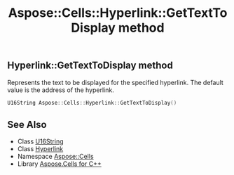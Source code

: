 ﻿---
title: Aspose::Cells::Hyperlink::GetTextToDisplay method
linktitle: GetTextToDisplay
second_title: Aspose.Cells for C++ API Reference
description: 'Aspose::Cells::Hyperlink::GetTextToDisplay method. Represents the text to be displayed for the specified hyperlink. The default value is the address of the hyperlink in C++.'
type: docs
weight: 800
url: /cpp/aspose.cells/hyperlink/gettexttodisplay/
---
## Hyperlink::GetTextToDisplay method


Represents the text to be displayed for the specified hyperlink. The default value is the address of the hyperlink.

```cpp
U16String Aspose::Cells::Hyperlink::GetTextToDisplay()
```

## See Also

* Class [U16String](../../u16string/)
* Class [Hyperlink](../)
* Namespace [Aspose::Cells](../../)
* Library [Aspose.Cells for C++](../../../)
